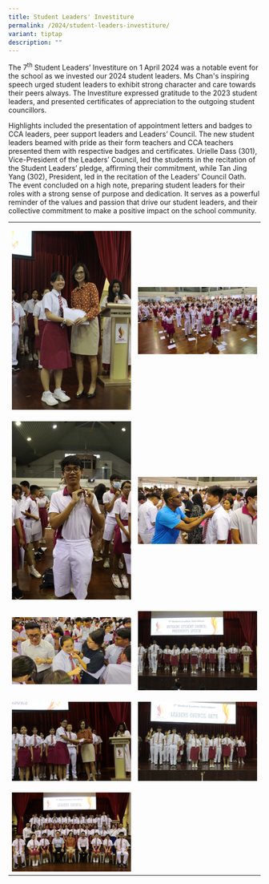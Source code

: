```yaml
---
title: Student Leaders' Investiture
permalink: /2024/student-leaders-investiture/
variant: tiptap
description: ""
---
```

<p>The 7<sup>th</sup> Student Leaders’ Investiture on 1 April 2024 was a notable
event for the school as we invested our 2024 student leaders. Ms Chan's
inspiring speech urged student leaders to exhibit strong character and
care towards their peers always. The Investiture expressed gratitude to
the 2023 student leaders, and presented certificates of appreciation to
the outgoing student councillors.</p>
<p>Highlights included the presentation of appointment letters and badges
to CCA leaders, peer support leaders and Leaders’ Council. The new student
leaders beamed with pride as their form teachers and CCA teachers presented
them with respective badges and certificates. Urielle Dass (301), Vice-President
of the Leaders’ Council, led the students in the recitation of the Student
Leaders’ pledge, affirming their commitment, while Tan Jing Yang (302),
President, led in the recitation of the Leaders’ Council Oath. The event
concluded on a high note, preparing student leaders for their roles with
a strong sense of purpose and dedication. It serves as a powerful reminder
of the values and passion that drive our student leaders, and their collective
commitment to make a positive impact on the school community.</p>
<table style="minWidth: 50px">
<colgroup>
<col>
<col>
</colgroup>
<tbody>
<tr>
<th rowspan="1" colspan="1">
<p></p>
<div class="isomer-image-wrapper">
<img style="width: 100%" height="auto" width="100%" alt="" src="/images/Events/2024/si01_1.jpg">
</div>
</th>
<th rowspan="1" colspan="1">
<p></p>
<div class="isomer-image-wrapper">
<img style="width: 100%" height="auto" width="100%" alt="" src="/images/Events/2024/si02.jpg">
</div>
</th>
</tr>
<tr>
<td rowspan="1" colspan="1">
<p></p>
<div class="isomer-image-wrapper">
<img style="width: 100%" height="auto" width="100%" alt="" src="/images/Events/2024/si03_1.jpg">
</div>
</td>
<td rowspan="1" colspan="1">
<p></p>
<div class="isomer-image-wrapper">
<img style="width: 100%" height="auto" width="100%" alt="" src="/images/Events/2024/si04.jpg">
</div>
</td>
</tr>
<tr>
<td rowspan="1" colspan="1">
<p></p>
<div class="isomer-image-wrapper">
<img style="width: 100%" height="auto" width="100%" alt="" src="/images/Events/2024/si05.jpg">
</div>
</td>
<td rowspan="1" colspan="1">
<p></p>
<div class="isomer-image-wrapper">
<img style="width: 100%" height="auto" width="100%" alt="" src="/images/Events/2024/si06.jpg">
</div>
</td>
</tr>
<tr>
<td rowspan="1" colspan="1">
<p></p>
<div class="isomer-image-wrapper">
<img style="width: 100%" height="auto" width="100%" alt="" src="/images/Events/2024/si07.jpg">
</div>
</td>
<td rowspan="1" colspan="1">
<p></p>
<div class="isomer-image-wrapper">
<img style="width: 100%" height="auto" width="100%" alt="" src="/images/Events/2024/si08.jpg">
</div>
</td>
</tr>
<tr>
<td rowspan="1" colspan="1">
<p></p>
<div class="isomer-image-wrapper">
<img style="width: 100%" height="auto" width="100%" alt="" src="/images/Events/2024/si09.jpg">
</div>
</td>
<td rowspan="1" colspan="1">
<p></p>
</td>
</tr>
</tbody>
</table>
<p></p>